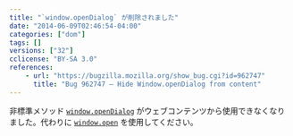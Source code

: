 ```yaml
---
title: "`window.openDialog` が削除されました"
date: "2014-06-09T02:46:54-04:00"
categories: ["dom"]
tags: []
versions: ["32"]
cclicense: "BY-SA 3.0"
references:
    - url: "https://bugzilla.mozilla.org/show_bug.cgi?id=962747"
      title: "Bug 962747 – Hide Window.openDialog from content"
---
```

非標準メソッド [`window.openDialog`](https://developer.mozilla.org/docs/Web/API/window.openDialog) がウェブコンテンツから使用できなくなりました。代わりに [`window.open`](https://developer.mozilla.org/docs/Web/API/window.open) を使用してください。
